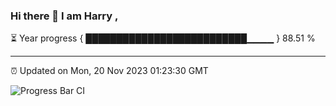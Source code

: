 ### Hi there 👋 I am Harry , 

⏳ Year progress { ██████████████████████████▁▁▁▁ } 88.51 %

---

⏰ Updated on Mon, 20 Nov 2023 01:23:30 GMT

![Progress Bar CI](https://github.com/duykhang68/duykhang68/workflows/Progress%20Bar%20CI/badge.svg)
